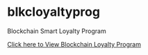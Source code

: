 # blkcloyaltyprog
Blockchain Smart Loyalty Program

<a href="https://vashviper.github.io/blkcloyaltyprog/">Click here to View Blockchain Loyalty Program</a>
